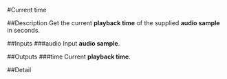 #Current time

##Description
Get the current **playback time** of the supplied **audio sample** in seconds.

##Inputs
###audio
Input **audio sample**.

##Outputs
###time
Current **playback time**.

##Detail


